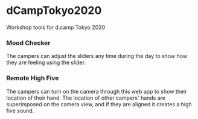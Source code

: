 # dCampTokyo2020
Workshop tools for d.camp Tokyo 2020

### Mood Checker
The campers can adjust the sliders any time during the day to show how they are feeling using the slider.

### Remote High Five
The campers can turn on the camera through this web app to show their location of their hand.
The location of other campers' hands are superimposed on the camera view, and if they are
aligned it creates a high five sound.
